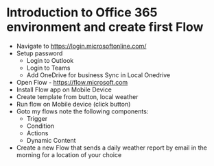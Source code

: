 # Introduction to Office 365 environment and create first Flow
* Navigate to https://login.microsoftonline.com/
* Setup password
    * Login to Outlook
    * Login to Teams
    * Add OneDrive for business Sync in Local Onedrive
* Open Flow - https://flow.microsoft.com
* Install Flow app on Mobile Device
* Create template from button, local weather
* Run flow on Mobile device (click button)
* Goto my flows note the following components:
    * Trigger
    * Condition
    * Actions
    * Dynamic Content
* Create a new Flow that sends a daily weather report by email in the morning for a location of your choice
